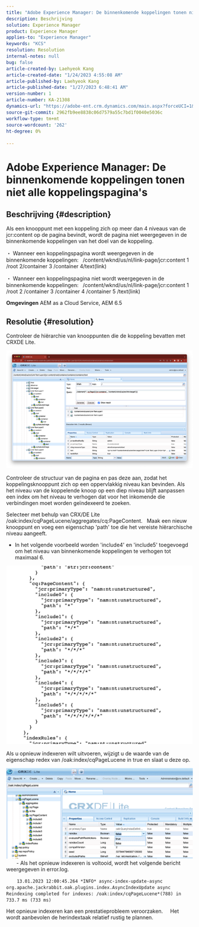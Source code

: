 ```yaml
---
title: "Adobe Experience Manager: De binnenkomende koppelingen tonen niet alle koppelingspagina's"
description: Beschrijving
solution: Experience Manager
product: Experience Manager
applies-to: "Experience Manager"
keywords: "KCS"
resolution: Resolution
internal-notes: null
bug: false
article-created-by: Laehyeok Kang
article-created-date: "1/24/2023 4:55:08 AM"
article-published-by: Laehyeok Kang
article-published-date: "1/27/2023 6:48:41 AM"
version-number: 1
article-number: KA-21308
dynamics-url: "https://adobe-ent.crm.dynamics.com/main.aspx?forceUCI=1&pagetype=entityrecord&etn=knowledgearticle&id=8142b044-a39b-ed11-aad1-6045bd0065b6"
source-git-commit: 2962fb9ee8838c06d7579a55c7bd1f0040e5036c
workflow-type: tm+mt
source-wordcount: '262'
ht-degree: 0%

---
```


# Adobe Experience Manager: De binnenkomende koppelingen tonen niet alle koppelingspagina&#39;s

## Beschrijving {#description}


Als een knooppunt met een koppeling zich op meer dan 4 niveaus van de jcr:content op de pagina bevindt, wordt de pagina niet weergegeven in de binnenkomende koppelingen van het doel van de koppeling.

・ Wanneer een koppelingspagina wordt weergegeven in de binnenkomende koppelingen:   /content/wknd/us/nl/link-page/jcr:content 1 /root 2/container 3 /container 4/text(link)

・ Wanneer een koppelingspagina niet wordt weergegeven in de binnenkomende koppelingen:   /content/wknd/us/nl/link-page/jcr:content 1 /root 2 /container 3 /container 4 /container 5 /text(link)

<b>Omgevingen</b>
AEM as a Cloud Service, AEM 6.5


## Resolutie {#resolution}


Controleer de hiërarchie van knooppunten die de koppeling bevatten met CRXDE Lite.

![](assets/667a70ba-a39b-ed11-aad1-6045bd0065b6.png)

Controleer de structuur van de pagina en pas deze aan, zodat het koppelingsknooppunt zich op een oppervlakkig niveau kan bevinden.
Als het niveau van de koppelende knoop op een diep niveau blijft aanpassen een index om het niveau te verhogen dat voor het inkomende die verbindingen moet worden geïndexeerd te zoeken.

Selecteer met behulp van CRX/DE Lite /oak:index/cqPageLucene/aggregates/cq:PageContent.
  Maak een nieuw knooppunt en voeg een eigenschap &#39;path&#39; toe die het vereiste hiërarchische niveau aangeeft.

- In het volgende voorbeeld worden &#39;include4&#39; en &#39;include5&#39; toegevoegd om het niveau van binnenkomende koppelingen te verhogen tot maximaal 6.

![](assets/72c18342-0e9e-ed11-aad1-6045bd0067ea.png)

Als u opnieuw indexeren wilt uitvoeren, wijzigt u de waarde van de eigenschap redex van /oak:index/cqPageLucene in true en slaat u deze op.

![](assets/a4203d8b-0e9e-ed11-aad1-6045bd0067ea.png)
  
    - Als het opnieuw indexeren is voltooid, wordt het volgende bericht weergegeven in error.log.

`    13.01.2023 12:00:45.264 *INFO* async-index-update-async org.apache.jackrabbit.oak.plugins.index.AsyncIndexUpdate async Reindexing completed for indexes: /oak:index/cqPageLucene*(788) in 733.7 ms (733 ms)`

Het opnieuw indexeren kan een prestatieprobleem veroorzaken.
    Het wordt aanbevolen de herindextaak relatief rustig te plannen.
